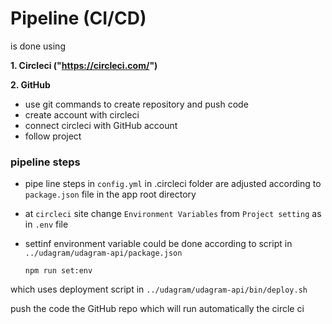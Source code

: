 # Pipeline (CI/CD)

is done using

**1. Circleci ("https://circleci.com/")**

**2. GitHub**
- use git commands to create repository and push code  
- create account with circleci
- connect circleci with GitHub account 
- follow project

### pipeline steps
 - pipe line steps in `config.yml` in .circleci folder are adjusted according to `package.json` file in the app root directory

 - at `circleci` site change `Environment Variables` from `Project setting` as  in `.env` file

- settinf environment variable could be done according to script in `../udagram/udagram-api/package.json`
        
      npm run set:env

which uses deployment script in `../udagram/udagram-api/bin/deploy.sh`

push the code the GitHub repo which will run automatically the circle ci
